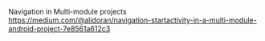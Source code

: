 Navigation in Multi-module projects
https://medium.com/@alidoran/navigation-startactivity-in-a-multi-module-android-project-7e8561a612c3
